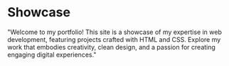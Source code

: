# Showcase
"Welcome to my portfolio! This site is a showcase of my expertise in web development, featuring projects crafted with HTML and CSS. Explore my work that embodies creativity, clean design, and a passion for creating engaging digital experiences."
